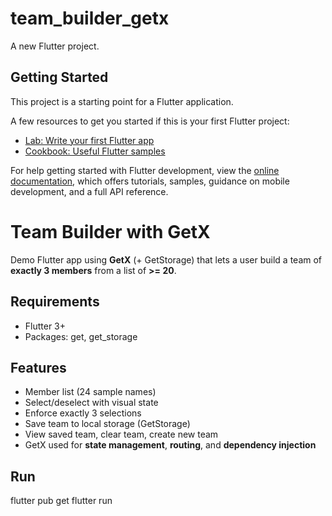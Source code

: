 # team_builder_getx

A new Flutter project.

## Getting Started

This project is a starting point for a Flutter application.

A few resources to get you started if this is your first Flutter project:

- [Lab: Write your first Flutter app](https://docs.flutter.dev/get-started/codelab)
- [Cookbook: Useful Flutter samples](https://docs.flutter.dev/cookbook)

For help getting started with Flutter development, view the
[online documentation](https://docs.flutter.dev/), which offers tutorials,
samples, guidance on mobile development, and a full API reference.

# Team Builder with GetX

Demo Flutter app using **GetX** (+ GetStorage) that lets a user build a team of **exactly 3 members** from a list of **>= 20**.

## Requirements
- Flutter 3+
- Packages: get, get_storage

## Features
- Member list (24 sample names)
- Select/deselect with visual state
- Enforce exactly 3 selections
- Save team to local storage (GetStorage)
- View saved team, clear team, create new team
- GetX used for **state management**, **routing**, and **dependency injection**

## Run
flutter pub get
flutter run
